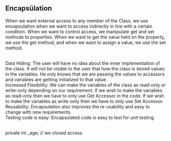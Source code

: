 ## Encapsülation 
When we want external access to any member of the Class, we use encapsulation when we want to access indirectly in line with a certain condition.
 When we want to control access, we manipulate get and set methods to properties.
 When we want to get the value held on the property, we use the get method, and when we want to assign a value, we use the set method.

<br>Data Hiding: The user will have no idea about the inner implementation of the class. It will not be visible to the user that how the class is stored values in the variables. He only knows that we are passing the values to accessors and variables are getting initialized to that value.
<br>Increased Flexibility: We can make the variables of the class as read-only or write-only depending on our requirement. If we wish to make the variables as read-only then we have to only use Get Accessor in the code. If we wish to make the variables as write-only then we have to only use Set Accessor.
<br>Reusability: Encapsulation also improves the re-usability and easy to change with new requirements.
<br>Testing code is easy: Encapsulated code is easy to test for unit testing.


<br> private int _age;    //  we closed access

